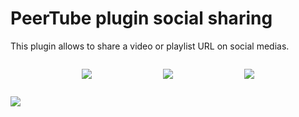 # PeerTube plugin social sharing

This plugin allows to share a video or playlist URL on social medias.

<div style=display:flex;justify-content:space-evenly>

![](https://raw.githubusercontent.com/kimsible/peertube-plugin-social-sharing/master/screenshots/example-settings.png)

![](https://raw.githubusercontent.com/kimsible/peertube-plugin-social-sharing/master/screenshots/example-links.png)

![](https://raw.githubusercontent.com/kimsible/peertube-plugin-social-sharing/master/screenshots/example-mastodon.png)


</div>

![](https://raw.githubusercontent.com/kimsible/peertube-plugin-social-sharing/master/screenshots/share-buttons.gif)

